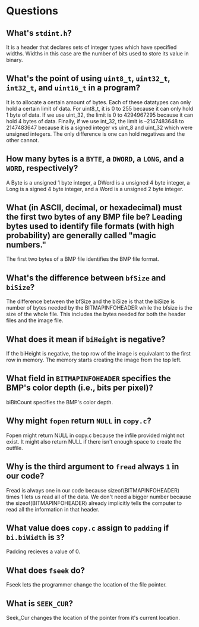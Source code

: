 # Questions

## What's `stdint.h`?

It is a header that declares sets of integer types which have specified widths. Widths in this case are the number of bits used to store its value in binary.

## What's the point of using `uint8_t`, `uint32_t`, `int32_t`, and `uint16_t` in a program?

It is to allocate a certain amount of bytes. Each of these datatypes can only hold a certain limit of data. For uint8_t, it is 0 to 255 because it can only hold 1 byte of data. If we use uint_32, the limit is 0 to 4294967295 because it can hold 4 bytes of data. Finally, if we use int_32, the limit is –2147483648 to 2147483647 because it is a signed integer vs uint_8 and uint_32 which were unsigned integers. The only difference is one can hold negatives and the other cannot.

## How many bytes is a `BYTE`, a `DWORD`, a `LONG`, and a `WORD`, respectively?

A Byte is a unsigned 1 byte integer, a DWord is a unsigned 4 byte integer, a Long is a signed 4 byte integer, and a Word is a unsigned 2 byte integer.

## What (in ASCII, decimal, or hexadecimal) must the first two bytes of any BMP file be? Leading bytes used to identify file formats (with high probability) are generally called "magic numbers."

The first two bytes of a BMP file identifies the BMP file format. 

## What's the difference between `bfSize` and `biSize`?

The difference between the bfSize and the biSize is that the biSize is number of bytes needed by the BITMAPINFOHEADER while the bfsize is the size of the whole file. This includes the bytes needed for both the header files and the image file.

## What does it mean if `biHeight` is negative?

If the biHeight is negative, the top row of the image is equivalant to the first row in memory. The memory starts creating the image from the top left.

## What field in `BITMAPINFOHEADER` specifies the BMP's color depth (i.e., bits per pixel)?

biBitCount specifies the BMP's color depth.

## Why might `fopen` return `NULL` in `copy.c`?

Fopen might return NULL in copy.c because the infile provided might not exist. It might also return NULL if there isn't enough space to create the outfile.

## Why is the third argument to `fread` always `1` in our code?

Fread is always one in our code because sizeof(BITMAPINFOHEADER) times 1 lets us read all of the data. We don't need a bigger number because the sizeof(BITMAPINFOHEADER) already implicitly tells the computer to read all the information in that header.

## What value does `copy.c` assign to `padding` if `bi.biWidth` is `3`?

Padding recieves a value of 0.

## What does `fseek` do?

Fseek lets the programmer change the location of the file pointer.

## What is `SEEK_CUR`?

Seek_Cur changes the location of the pointer from it's current location.